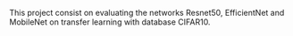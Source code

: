 This project consist on evaluating the networks Resnet50, EfficientNet and MobileNet on transfer learning with database CIFAR10.
